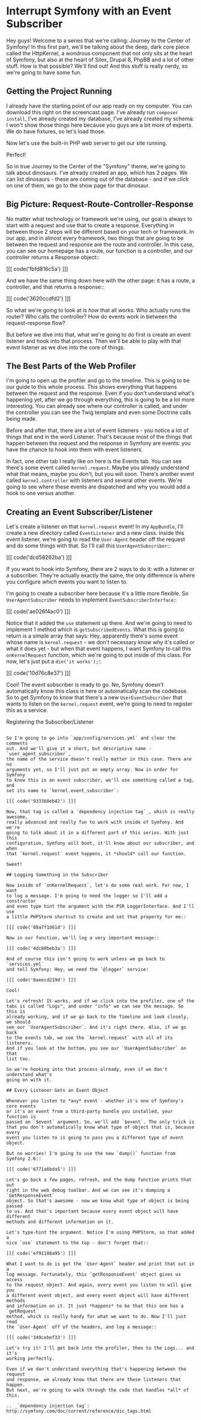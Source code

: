 # Interrupt Symfony with an Event Subscriber

Hey guys! Welcome to a series that we're calling: Journey to the Center of
Symfony! In this first part, we'll be talking about the deep, dark core piece
called the HttpKernel, a wondrous component that not only sits at the heart
of Symfony, but also at the heart of Silex, Drupal 8, PhpBB and a lot of
other stuff. How is that possible? We'll find out! And this stuff is really
nerdy, so we're going to have some fun.

## Getting the Project Running

I already have the starting point of our app ready on my computer. You can
download this right on the screencast page. I've already run `composer install`,
I've already created my database, I've already created my schema: I won't
show those things here because you guys are a bit more of experts. We do
have fixtures, so let's load those.

Now let's use the built-in PHP web server to get our site running.

Perfect!

So in true Journey to the Center of the "Symfony" theme, we're going to talk
about dinosaurs. I've already created an app, which has 2 pages. We can list
dinosaurs - these are coming out of the database - and if we click on one
of them, we go to the show page for that dinosaur.

## Big Picture: Request-Route-Controller-Response

No matter what technology or framework we're using, our goal is always to
start with a request and use that to create a response. Everything in between
those 2 steps will be different based on your tech or framework. In our app,
and in almost every framework, two things that are going to be between the
request and response are the route and controller. In this case, you can see
our homepage has a route, our function is a controller, and our controller
returns a Response object::

[[[ code('fbfd816c5a') ]]]

And we have the same thing down here with the other page: it has a route,
a controller, and that returns a response::

[[[ code('3620ccdfd2') ]]]

So what we're going to look at is *how* that all works. Who actually runs
the router? Who calls the controller? How do events work in between the
request-response flow?

But before we dive into that, what we're going to do first is create an event
listener and hook into that process. Then we'll be able to play with that
event listener as we dive into the core of things.

## The Best Parts of the Web Profiler

I'm going to open up the profiler and go to the timeline. This is going to
be our guide to this whole process. This shows everything that happens between
the request and the response. Even if you don't understand what's happening
yet, after we go through everything, this is going to be a lot more interesting.
You can already see where our controller is called, and under the controller
you can see the Twig template and even some Doctrine calls being made.

Before and after that, there are a lot of event listeners - you notice a
lot of things that end in the word Listener. That's because most of the things
that happen between the request and the response in Symfony are events: you
have the chance to hook into them with event listeners.

In fact, one other tab I really like on here is the Events tab. You can see
there's some event called `kernel.request`. Maybe you already understand
what that means, maybe you don't, but you will soon. There's another event
called `kernel.controller` with listeners and several other events. We're
going to see where these events are dispatched and why you would add a hook
to one versus another.

## Creating an Event Subscriber/Listener

Let's create a listener on that `kernel.request` event! In my `AppBundle`,
I'll create a new directory called `EventListener` and a new class. Inside
this event listener, we're going to read the `User-Agent` header off the
request and do some things with that. So I'll call this `UserAgentSubscriber`::

[[[ code('dcd58262ba') ]]]

If you want to hook into Symfony, there are 2 ways to do it: with a listener
or a subscriber. They're actually exactly the same, the only difference is
where you configure *which* events you want to listen to.

I'm going to create a subscriber here because it's a little more flexible.
So `UserAgentSubscriber` needs to implement `EventSubscriberInterface`::

[[[ code('ae026f4ac0') ]]]

Notice that it added the `use` statement up there. And we're going to need
to implement 1 method which is `getSubscribedEvents`. What this is going
to return is a simple array that says: Hey, apparently there's some event
whose name is `kernel.request` - we don't necessary know why it's called
or what it does yet - but when that event happens, I want Symfony to call
this  `onKernelRequest` function, which we're going to put inside of this
class. For now, let's just put a `die('it works');`::

[[[ code('10d76c8e37') ]]]

Cool! The event subscriber is ready to go. No, Symfony doesn't automatically
know this class is here or automatically scan the codebase. So to get Symfony
to know that there's a new `UserEventSubscriber` that wants to listen on
the `kernel.request` event, we're going to need to register this as a
service.

Registering the Subscriber/Listener
~~~~~~~~~~~~~~~~~~~~~~~~~~~~~~~~~~~

So I'm going to go into `app/config/services.yml` and clear the comments
out. And we'll give it a short, but descriptive name - `user_agent_subscriber`,
the name of the service doesn't really matter in this case. There are no
arguments yet, so I'll just put an empty array. Now in order for Symfony
to know this is an event subscriber, we'll use something called a tag, and
set its name to `kernel.event_subscriber`:

[[[ code('9333b8eb42') ]]]

Now, that tag is called a `dependency injection tag`_, which is really awesome,
really advanced and really fun to work with inside of Symfony. And we're
going to talk about it in a different part of this series. With just this
configuration, Symfony will boot, it'll know about our subscriber, and when
that `kernel.request` event happens, it *should* call our function.

Sweet!

## Logging Something in the Subscriber

Now inside of `onKernelRequest`, let's do some real work. For now, I want
to log a message. I'm going to need the logger so I'll add a constructor
and even type hint the argument with the PSR LoggerInterface. And I'll use
a little PHPStorm shortcut to create and set that property for me::

[[[ code('08a7f1d61d') ]]]

Now in our function, we'll log a very important message::

[[[ code('4dc80beb3a') ]]]

And of course this isn't going to work unless we go back to `services.yml`
and tell Symfony: Hey, we need the `@logger` service:

[[[ code('8aeecd219d') ]]]

Cool!

Let's refresh! It works, and if we click into the profiler, one of the
tabs is called "Logs", and under "info" we can see the message. So this is
already working, and if we go back to the Timeline and look closely, we should
see our `UserAgentSubscriber`. And it's right there. Also, if we go back
to the events tab, we see the `kernel.request` with all of its listeners.
And if you look at the bottom, you see our `UserAgentSubscriber` on that
list too.

So we're hooking into that process already, even if we don't understand what's
going on with it.

## Every Listener Gets an Event Object

Whenever you listen to *any* event - whether it's one of Symfony's core events
or it's an event from a third-party bundle you installed, your function is
passed an `$event` argument. So, we'll add `$event`. The only trick is
that you don't automatically know what type of object that is, because every
event you listen to is going to pass you a different type of event object.

But no worries! I'm going to use the new `dump()` function from Symfony 2.6::

[[[ code('6771a6bda5') ]]]

Let's go back a few pages, refresh, and the dump function prints that out
right in the web debug toolbar. And we can see it's dumping a `GetResponseEvent`
object. So that's awesome - now we know what type of object is being passed
to us. And that's important because every event object will have different
methods and different information on it.

Let's type-hint the argument. Notice I'm using PHPStorm, so that added a
nice `use` statement to the top - don't forget that::

[[[ code('ef91188a95') ]]]

What I want to do is get the `User-Agent` header and print that out in a
log message. Fortunately, this `getResponseEvent` object gives us access
to the request object. And again, every event you listen to will give you
a different event object, and every event object will have different methods
and information on it. It just *happens* to be that this one has a `getRequest`
method, which is really handy for what we want to do. Now I'll just read
the `User-Agent` off of the headers, and log a message::

[[[ code('349cebef33') ]]]

Let's try it! I'll get back into the profiler, then to the Logs... and it's
working perfectly.

Even if we don't understand everything that's happening between the request
and response, we already know that there are these listeners that happen.
But next, we're going to walk through the code that handles *all* of this.

.. _`dependency injection tag`: http://symfony.com/doc/current/reference/dic_tags.html
